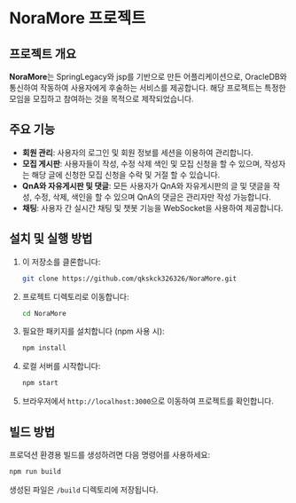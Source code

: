 # NoraMore 프로젝트

## 프로젝트 개요
**NoraMore**는 SpringLegacy와 jsp를 기반으로 만든 어플리케이션으로, 
OracleDB와 통신하여 작동하여 사용자에게 후술하는 서비스를 제공합니다.
해당 프로젝트는 특정한 모임을 모집하고 참여하는 것을 목적으로 제작되었습니다.

## 주요 기능

- **회원 관리**: 사용자의 로그인 및 회원 정보를 세션을 이용하여 관리합니다.  
- **모집 게시판**: 사용자들이 작성, 수정 삭제 색인 및 모집 신청을 할 수 있으며, 작성자는 해당 글에 신청한 모집 신청을 수락 및 거절 할 수 있습니다.
- **QnA와 자유게시판 및 댓글**: 모든 사용자가 QnA와 자유게시판의 글 및 댓글을 작성, 수정, 삭제, 색인을 할 수 있으며 QnA의 댓글은 관리자만 작성 가능합니다. 
- **채팅**:  사용자 간 실시간 채팅 및 챗봇 기능을 WebSocket을 사용하여 제공합니다.



## 설치 및 실행 방법  
1. 이 저장소를 클론합니다:  
   ```bash
   git clone https://github.com/qkskck326326/NoraMore.git
   ```
2. 프로젝트 디렉토리로 이동합니다:  
   ```bash
   cd NoraMore
   ```
3. 필요한 패키지를 설치합니다 (npm 사용 시):
   ```bash
   npm install
   ```
4. 로컬 서버를 시작합니다:  
   ```bash
   npm start
   ```
5. 브라우저에서 `http://localhost:3000`으로 이동하여 프로젝트를 확인합니다.

## 빌드 방법  
프로덕션 환경용 빌드를 생성하려면 다음 명령어를 사용하세요:
```bash
npm run build
```
생성된 파일은 `/build` 디렉토리에 저장됩니다.
